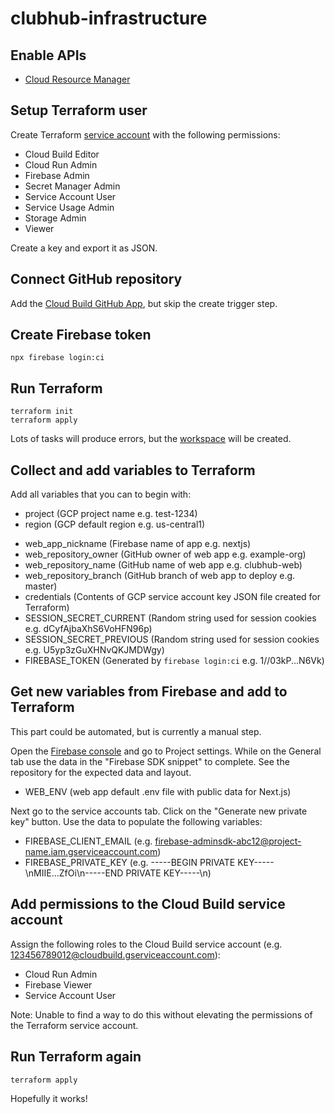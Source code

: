 # clubhub-infrastructure

## Enable APIs

- [Cloud Resource Manager](https://console.developers.google.com/apis/library/cloudresourcemanager.googleapis.com)

## Setup Terraform user

Create Terraform [service account](https://console.cloud.google.com/iam-admin/serviceaccounts) with
the following permissions:

- Cloud Build Editor
- Cloud Run Admin
- Firebase Admin
- Secret Manager Admin
- Service Account User
- Service Usage Admin
- Storage Admin
- Viewer 

Create a key and export it as JSON.

## Connect GitHub repository

Add the [Cloud Build GitHub App](https://console.cloud.google.com/cloud-build/triggers/connect), but
skip the create trigger step.

## Create Firebase token

`npx firebase login:ci`

## Run Terraform

```
terraform init
terraform apply
```

Lots of tasks will produce errors, but the [workspace](https://app.terraform.io/app) will be
created.

## Collect and add variables to Terraform

Add all variables that you can to begin with:

- project (GCP project name e.g. test-1234)
- region (GCP default region e.g. us-central1)
<!-- - storage_region (GCP default storage region e.g. US) -->
- web_app_nickname (Firebase name of app e.g. nextjs)
- web_repository_owner (GitHub owner of web app e.g. example-org)
- web_repository_name (GitHub name of web app e.g. clubhub-web)
- web_repository_branch (GitHub branch of web app to deploy e.g. master)
- credentials (Contents of GCP service account key JSON file created for Terraform)
- SESSION_SECRET_CURRENT (Random string used for session cookies e.g. dCyfAjbaXhS6VoHFN96p)
- SESSION_SECRET_PREVIOUS (Random string used for session cookies e.g. U5yp3zGuXHNvQKJMDWgy)
- FIREBASE_TOKEN (Generated by `firebase login:ci` e.g. 1//03kP...N6Vk)

## Get new variables from Firebase and add to Terraform

This part could be automated, but is currently a manual step.

Open the [Firebase console](https://console.firebase.google.com/) and go to Project settings. While
on the General tab use the data in the "Firebase SDK snippet" to complete. See the repository for
the expected data and layout.

- WEB_ENV (web app default .env file with public data for Next.js)

Next go to the service accounts tab. Click on the "Generate new private key" button. Use the data to
populate the following variables:

- FIREBASE_CLIENT_EMAIL (e.g. firebase-adminsdk-abc12@project-name.iam.gserviceaccount.com)
- FIREBASE_PRIVATE_KEY (e.g. -----BEGIN PRIVATE KEY-----\nMIIE...ZfOi\n-----END PRIVATE KEY-----\n)

## Add permissions to the Cloud Build service account

Assign the following roles to the Cloud Build service account
(e.g. 123456789012@cloudbuild.gserviceaccount.com):

- Cloud Run Admin
- Firebase Viewer
- Service Account User

Note: Unable to find a way to do this without elevating the permissions of the Terraform service
account.

## Run Terraform again

```
terraform apply
```

Hopefully it works!
